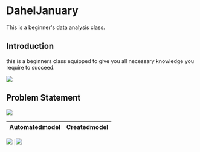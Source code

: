 # DahelJanuary
This is a beginner's data analysis class.

## Introduction
  this is a beginners class equipped to give you all necessary knowledge you require to succeed.

  ![](Screenshot_2024-01-29-08-52-32-369_com.android.chrome.jpg)




  ## Problem Statement
  ![](Screenshot_2024-01-29-11-15-09-846_com.android.chrome.jpg)


  Automatedmodel             |       Createdmodel   
  :----------------------:   | :--------------------              
  ![](Screenshot_2024-01-29-08-52-32-369_com.android.chrome.jpg)
             |![](Screenshot_2024-01-29-11-15-09-846_com.android.chrome.jpg)


  
  



   
      
